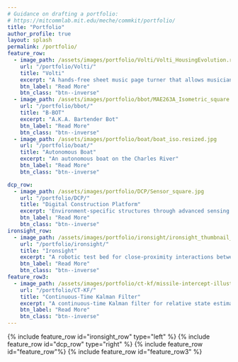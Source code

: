 ```yaml
---
# Guidance on drafting a portfolio:
# https://mitcommlab.mit.edu/meche/commkit/portfolio/
title: "Portfolio"
author_profile: true
layout: splash
permalink: /portfolio/
feature_row:
  - image_path: /assets/images/portfolio/Volti/Volti_HousingEvolution.resized.jpg
    url: "/portfolio/Volti/"
    title: "Volti"
    excerpt: "A hands-free sheet music page turner that allows musicians to play without interruption"
    btn_label: "Read More"
    btn_class: "btn--inverse"
  - image_path: /assets/images/portfolio/bbot/MAE263A_Isometric_square.JPG
    url: "/portfolio/bbot/"
    title: "B-BOT"
    excerpt: "A.K.A. Bartender Bot"
    btn_label: "Read More"
    btn_class: "btn--inverse"
  - image_path: /assets/images/portfolio/boat/boat_iso.resized.jpg
    url: "/portfolio/boat/"
    title: "Autonomous Boat"
    excerpt: "An autonomous boat on the Charles River"
    btn_label: "Read More"
    btn_class: "btn--inverse"

dcp_row:
  - image_path: /assets/images/portfolio/DCP/Sensor_square.jpg
    url: "/portfolio/DCP/"
    title: "Digital Construction Platform"
    excerpt: 'Environment-specific structures through advanced sensing and Additive Manufacturing'
    btn_label: "Read More"
    btn_class: "btn--inverse"
ironsight_row:
  - image_path: /assets/images/portfolio/ironsight/ironsight_thumbnail_square.png
    url: "/portfolio/ironsight/"
    title: "Ironsight"
    excerpt: "A robotic test bed for close-proximity interactions between autonomous CubeSats"
    btn_label: "Read More"
    btn_class: "btn--inverse"
feature_row3:
  - image_path: /assets/images/portfolio/ct-kf/missile-intercept-illustration.resized.png
    url: "/portfolio/CT-KF/"
    title: "Continuous-Time Kalman Filter"
    excerpt: "A continuous-time Kalman filter for relative state estimation between a missile and its target"
    btn_label: "Read More"
    btn_class: "btn--inverse"
---
```

{% include feature_row id="ironsight_row" type="left" %}
{% include feature_row id="dcp_row" type="right" %}
{% include feature_row id="feature_row"%}
{% include feature_row id="feature_row3" %}


